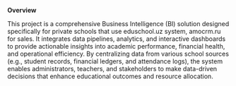 **Overview**

This project is a comprehensive Business Intelligence (BI) solution designed specifically for private schools that use eduschool.uz system, amocrm.ru for sales. It integrates data pipelines, analytics, and interactive dashboards to provide actionable insights into academic performance, financial health, and operational efficiency. By centralizing data from various school sources (e.g., student records, financial ledgers, and attendance logs), the system enables administrators, teachers, and stakeholders to make data-driven decisions that enhance educational outcomes and resource allocation.